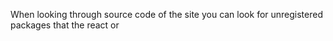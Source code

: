 When looking through source code of the site you can look for unregistered packages that the react or 